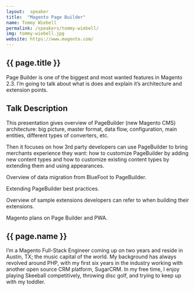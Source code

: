 ```yaml
---
layout:  speaker
title:  "Magento Page Builder"
name: Tommy Wiebell
permalink: /speakers/tommy-wiebell/
img: tommy-wiebell.jpg
website: https://www.magento.com/
---
```


## {{ page.title }}
Page Builder is one of the biggest and most wanted features in Magento 2.3. I’m going to talk about what is does and explain it’s architecture and extension points.

## Talk Description
This presentation gives overview of PageBuilder (new Magento CMS) architecture: big picture, master format, data flow, configuration, main entities, different types of converters, etc.

Then it focuses on how 3rd party developers can use PageBuilder to bring merchants experience they want: how to customize PageBuilder by adding new content types and how to customize existing content types by extending them and using appearances.

Overview of data migration from BlueFoot to PageBuilder.

Extending PageBuilder best practices.

Overview of sample extensions developers can refer to when building their extensions.

Magento plans on Page Builder and PWA.

## {{ page.name }}
I’m a Magento Full-Stack Engineer coming up on two years and reside in Austin, TX; the music capital of the world. My 
background has always revolved around PHP, with my first six years in the industry working with another open source CRM 
platform, SugarCRM. In my free time, I enjoy playing Skeeball competitively, throwing disc golf, and trying to keep up 
with my toddler.